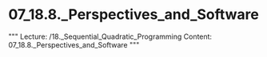 # 07_18.8._Perspectives_and_Software

"""
Lecture: /18._Sequential_Quadratic_Programming
Content: 07_18.8._Perspectives_and_Software
"""

